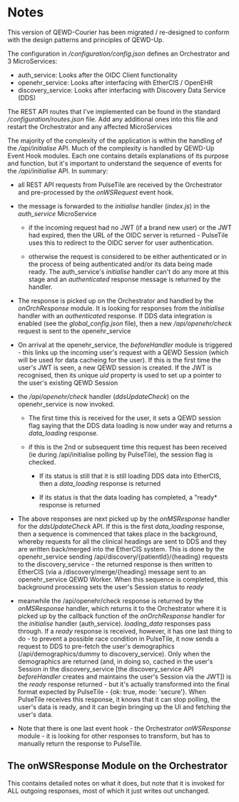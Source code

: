 # Notes

This version of QEWD-Courier has been migrated / re-designed to conform with the design patterns and principles of QEWD-Up.


The configuration in */configuration/config.json* defines an Orchestrator and 3 MicroServices:

- auth_service: Looks after the OIDC Client functionality
- openehr_service: Looks after interfacing with EtherCIS / OpenEHR
- discovery_service: Looks after interfacing with Discovery Data Service (DDS)

The REST API routes that I've implemented can be found in the standard */configuration/routes.json* file.  Add any additional ones into this file and restart the Orchestrator and any affected MicroServices


The majority of the complexity of the application is within the handling of the */api/initialise* API.  Much of the complexity is handled by QEWD-Up Event Hook modules.  Each one contains details explanations of its purpose and function, but it's important to understand the sequence of events for the */api/initialise* API.  In summary:

- all REST API requests from PulseTile are received by the Orchestrator and pre-processed by the *onWSRequest* event hook.

- the message is forwarded to the *initialise* handler (*index.js*) in the *auth_service* MicroService

  - if the incoming request had no JWT (if a brand new user) or the JWT had expired, then the URL of the OIDC server is returned - PulseTile uses this to redirect to the OIDC server for user authentication.

  - otherwise the request is considered to be either authenticated or in the process of being authenticated and/or its data being made ready. The auth_service's *initialise* handler can't do any more at this stage and an *authenticated* response message is returned by the handler.

- The response is picked up on the Orchestrator and handled by the *onOrchResponse* module.  It is looking for responses from the *initialise* handler with an *authenticated* response.  If DDS data integration is enabled (see the *global_config.json* file), then a new */api/openehr/check* request is sent to the openehr_service

- On arrival at the openehr_service, the *beforeHandler* module is triggered - this links up the incoming user's request with a QEWD Session (which will be used for data cacheing for the user).  If this is the first time the user's JWT is seen, a new QEWD session is created.  If the JWT is recognised, then its unique *uid* property is used to set up a pointer to the user's existing QEWD Session

- the */api/openehr/check* handler (*ddsUpdateCheck*) on the openehr_service is now invoked.

  - The first time this is received for the user, it sets a QEWD session flag saying that the DDS data loading is now under way and returns a *data_loading* response.

  - if this is the 2nd or subsequent time this request has been received (ie during /api/initialise polling by PulseTile), the session flag is checked.  

    - If its status is still that it is still loading DDS data into EtherCIS, then a *data_loading* response is returned

    - If its status is that the data loading has completed, a "ready* response is returned

- The above responses are next picked up by the *onMSResponse* handler for the *ddsUpdateCheck* API.  If this is the first *data_loading* response, then a sequence is commenced that takes place in the background, whereby requests for all the clinical headings are sent to DDS and they are written back/merged into the EtherCIS system.  This is done by the openehr_service sending /api/discovery/{patientId}/{heading} requests to the discovery_service - the returned response is then written to EtherCIS (via a /discovery/merge/{heading} message sent to an openehr_service QEWD Worker.  When this sequence is completed, this background processing sets the user's Session status to *ready*

- meanwhile the /api/openehr/check response is returned by the *onMSResponse* handler, which returns it to the Orchestrator where it is picked up by the callback function of the *onOrchResponse* handler for the *initialise* handler (auth_service).  *loading_data* responses pass through.  If a *ready* response is received, however, it has one last thing to do - to prevent a possible race condition in PulseTile, it now sends a request to DDS to pre-fetch the user's demographics (/api/demographics/dummy to discovery_service).  Only when the demographics are returned (and, in doing so, cached in the user's Session in the discovery_service [the discovery_service API *beforeHandler* creates and maintains the user's Session via the JWT]) is the *ready* response returned - but it's actually transformed into the final format expected by PulseTile - {ok: true, mode: 'secure'}.  When PulseTile receives this response, it knows that it can stop polling, the user's data is ready, and it can begin bringing up the UI and fetching the user's data.

- Note that there is one last event hook - the Orchestrator *onWSResponse* module - it is looking for other responses to transform, but has to manually return the response to PulseTile.


## The onWSResponse Module on the Orchestrator

This contains detailed notes on what it does, but note that it is invoked for ALL outgoing responses, most of which it just writes out unchanged.

























